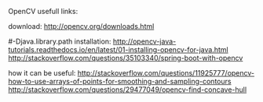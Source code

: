 OpenCV usefull links:

download: http://opencv.org/downloads.html

#-Djava.library.path
installation: http://opencv-java-tutorials.readthedocs.io/en/latest/01-installing-opencv-for-java.html
              http://stackoverflow.com/questions/35103340/spring-boot-with-opencv

how it can be useful: http://stackoverflow.com/questions/11925777/opencv-how-to-use-arrays-of-points-for-smoothing-and-sampling-contours
                      http://stackoverflow.com/questions/29477049/opencv-find-concave-hull